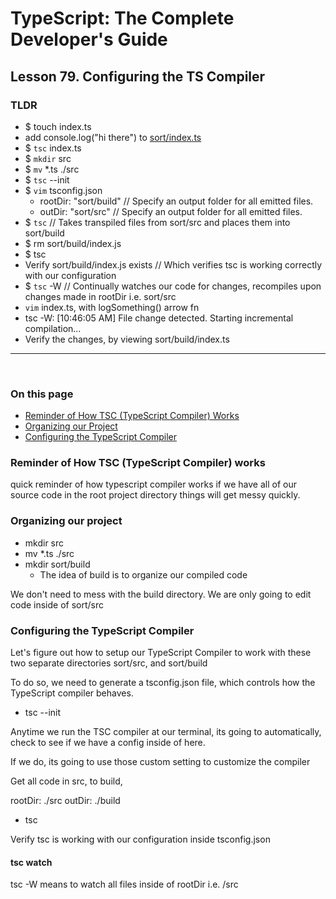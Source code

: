 # TypeScript: The Complete Developer's Guide

## Lesson 79. Configuring the TS Compiler

### TLDR

- $ touch index.ts
- add console.log("hi there") to [sort/index.ts]()
- $ <code>tsc</code> index.ts
- $ <code>mkdir</code> src
- $ <code>mv</code> \*.ts ./src
- $ <code>tsc</code> --init <!-- Generates sort/tsconfig.json -->
- $ <code>vim</code> tsconfig.json
  - rootDir: "sort/build" // Specify an output folder for all emitted files.
  - outDir: "sort/src" // Specify an output folder for all emitted files.
- $ <code>tsc</code> // Takes transpiled files from sort/src and places them into sort/build
- $ rm sort/build/index.js
- $ tsc
- Verify sort/build/index.js exists // Which verifies tsc is working correctly with our configuration
- $ <code>tsc</code> -W // Continually watches our code for changes, recompiles upon changes made in rootDir i.e. sort/src
- <code>vim</code> index.ts, with logSomething() arrow fn
- tsc -W: [10:46:05 AM] File change detected. Starting incremental compilation...
- Verify the changes, by viewing sort/build/index.ts
<hr/>
<br />

### On this page

- [Reminder of How TSC (TypeScript Compiler) Works]()
- [Organizing our Project]()
- [Configuring the TypeScript Compiler]()

### Reminder of How TSC (TypeScript Compiler) works

quick reminder of how typescript compiler works
if we have all of our source code in the root project directory things will get messy quickly.

### Organizing our project

- mkdir src
- mv \*.ts ./src
- mkdir sort/build
  - The idea of build is to organize our compiled code

We don't need to mess with the build directory.
We are only going to edit code inside of sort/src

### Configuring the TypeScript Compiler

Let's figure out how to setup our TypeScript Compiler to work with these two separate directories
sort/src, and sort/build

To do so, we need to generate a tsconfig.json file, which controls how the
TypeScript compiler behaves.

- tsc --init

Anytime we run the TSC compiler at our terminal, its going to automatically, check to see if we have a config inside of here.

If we do, its going to use those custom setting to customize the compiler

Get all code in src, to build,

rootDir: ./src
outDir: ./build

- tsc

Verify tsc is working with our configuration inside tsconfig.json

#### tsc watch

tsc -W means to watch all files inside of rootDir i.e. /src
